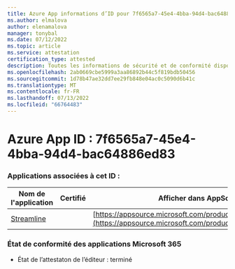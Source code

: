 ```yaml
---
title: Azure App informations d’ID pour 7f6565a7-45e4-4bba-94d4-bac64886ed83
ms.author: elmalova
author: elenamalova
manager: tonybal
ms.date: 07/12/2022
ms.topic: article
ms.service: attestation
certification_type: attested
description: Toutes les informations de sécurité et de conformité disponibles pour 7f6565a7-45e4-4bba-94d4-bac64886ed83.
ms.openlocfilehash: 2ab0669cbe5999a3aa86892b44c5f819bdb50456
ms.sourcegitcommit: 1d78b47ae32dd7ee29fb848e04ac0c5090d6b41c
ms.translationtype: MT
ms.contentlocale: fr-FR
ms.lasthandoff: 07/13/2022
ms.locfileid: "66764483"
---
```

# <a name="azure-app-id-7f6565a7-45e4-4bba-94d4-bac64886ed83"></a>Azure App ID : 7f6565a7-45e4-4bba-94d4-bac64886ed83


### <a name="apps-associated-with-this-id"></a>Applications associées à cet ID :
| **Nom de l'application** | **Certifié** | **Afficher dans AppSource** |
|--------------|---------------|-----------------------|
| [Streamline](../forward/WA200004100.md) |  | [https://appsource.microsoft.com/product/office/WA200004100](https://appsource.microsoft.com/product/office/WA200004100) |

### <a name="microsoft-365-app-compliance-status"></a>État de conformité des applications Microsoft 365
- État de l’attestaton de l’éditeur : terminé
